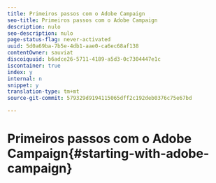 ```yaml
---
title: Primeiros passos com o Adobe Campaign
seo-title: Primeiros passos com o Adobe Campaign
description: nulo
seo-description: nulo
page-status-flag: never-activated
uuid: 5d0a69ba-7b5e-4db1-aae0-ca6ec68af138
contentOwner: sauviat
discoiquuid: b6adce26-5711-4189-a5d3-0c7304447e1c
iscontainer: true
index: y
internal: n
snippet: y
translation-type: tm+mt
source-git-commit: 579329d9194115065dff2c192deb0376c75e67bd

---
```



# Primeiros passos com o Adobe Campaign{#starting-with-adobe-campaign}

